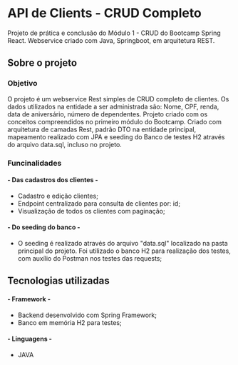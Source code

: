 # API de Clients - CRUD Completo
Projeto de prática e conclusão do Módulo 1 - CRUD do Bootcamp Spring React. Webservice criado com Java, Springboot, em arquitetura REST.

## Sobre o projeto

### Objetivo
O projeto é um webservice Rest simples de CRUD completo de clientes. Os dados utilizados na entidade a ser administrada são: Nome, CPF, renda, data de aniversário, número de dependentes. Projeto criado com os conceitos compreendidos no primeiro módulo do Bootcamp. Criado com arquitetura de camadas Rest, padrão DTO na entidade principal, mapeamento realizado com JPA e seeding do Banco de testes H2 através do arquivo data.sql, incluso no projeto. 

### Funcinalidades
####  - Das cadastros dos clientes - 
* Cadastro e edição clientes;
* Endpoint centralizado para consulta de clientes por: id;
* Visualização de todos os clientes com paginação;

####  - Do seeding do banco - 
* O seeding é realizado através do arquivo "data.sql" localizado na pasta principal do projeto. Foi utilizado o banco H2 para realização dos testes, com auxílio do Postman nos testes das requests;

## Tecnologias utilizadas
#### - Framework - 
* Backend desenvolvido com Spring Framework;
* Banco em memória H2 para testes;

#### - Linguagens - 
* JAVA

